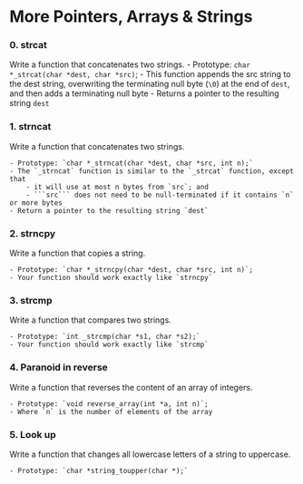 # More Pointers, Arrays & Strings

### 0. strcat

Write a function that concatenates two strings. 
    - Prototype: `char *_strcat(char *dest, char *src)`; 
    - This function appends the src string to the dest string, overwriting the terminating null byte (`\0`) at the end of `dest`, and then adds a terminating null byte - Returns a pointer to the resulting string `dest`

### 1. strncat

Write a function that concatenates two strings.

    - Prototype: `char *_strncat(char *dest, char *src, int n);`
    - The `_strncat` function is similar to the `_strcat` function, except that
        - it will use at most n bytes from `src`; and
        - ```src``` does not need to be null-terminated if it contains `n` or more bytes
    - Return a pointer to the resulting string `dest`

### 2. strncpy

Write a function that copies a string.

    - Prototype: `char *_strncpy(char *dest, char *src, int n)`;
    - Your function should work exactly like `strncpy`

### 3. strcmp

Write a function that compares two strings.

    - Prototype: `int _strcmp(char *s1, char *s2);`
    - Your function should work exactly like `strcmp`

### 4. Paranoid in reverse

Write a function that reverses the content of an array of integers.

    - Prototype: `void reverse_array(int *a, int n)`;
    - Where `n` is the number of elements of the array

### 5. Look up

Write a function that changes all lowercase letters of a string to uppercase.

    - Prototype: `char *string_toupper(char *);`

